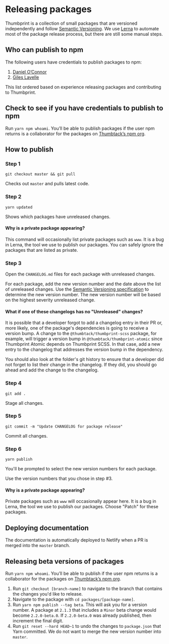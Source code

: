 # Releasing packages

Thumbprint is a collection of small packages that are versioned independently and follow [Semantic Versioning](http://semver.org/). We use [Lerna](https://github.com/lerna/lerna) to automate most of the package release process, but there are still some manual steps.

## Who can publish to npm

The following users have credentials to publish packages to npm:

1. [Daniel O’Connor](https://github.com/danoc)
2. [Giles Lavelle](https://github.com/lavelle)

This list ordered based on experience releasing packages and contributing to Thumbprint.

## Check to see if you have credentials to publish to npm

Run `yarn npm whoami`. You’ll be able to publish packages if the user npm returns is a collaborator for the packages on [Thumbtack’s npm org](https://www.npmjs.com/org/thumbtack).

## How to publish

### Step 1

```
git checkout master && git pull
```

Checks out `master` and pulls latest code.

### Step 2

```
yarn updated
```

Shows which packages have unreleased changes.

#### Why is a private package appearing?

This command will occasionally list private packages such as `www`. It is a bug in Lerna, the tool we use to publish our packages. You can safely ignore the packages that are listed as private.

### Step 3

Open the `CHANGELOG.md` files for each package with unreleased changes.

For each package, add the new version number and the date above the list of unreleased changes. Use the [Semantic Versioning specification](https://semver.org/) to determine the new version number. The new version number will be based on the highest severity unreleased change.

#### What if one of these changelogs has no "Unreleased" changes?

It is possible that a developer forgot to add a changelog entry in their PR or, more likely, one of the package's dependencies is going to receive a version bump. A change to the `@thumbtack/thumbprint-scss` package, for example, will trigger a version bump in `@thumbtack/thumbprint-atomic` since Thumbprint Atomic depends on Thumbprint SCSS. In that case, add a new entry to the changelog that addresses the version bump in the dependency.

You should also look at the folder's git history to ensure that a developer did not forget to list their change in the changelog. If they did, you should go ahead and add the change to the changelog.

### Step 4

```
git add .
```

Stage all changes.

### Step 5

```
git commit -m "Update CHANGELOG for package release"
```

Commit all changes.

### Step 6

```
yarn publish
```

You'll be prompted to select the new version numbers for each package.

Use the version numbers that you chose in step #3.

#### Why is a private package appearing?

Private packages such as `www` will occasionally appear here. It is a bug in Lerna, the tool we use to publish our packages. Choose "Patch" for these packages.

## Deploying documentation

The documentation is automatically deployed to Netlify when a PR is merged into the `master` branch.

## Releasing beta versions of packages

Run `yarn npm whoami`. You’ll be able to publish if the user npm returns is a collaborator for the packages on [Thumbtack’s npm org](https://www.npmjs.com/org/thumbtack).

1. Run `git checkout [branch-name]` to navigate to the branch that contains the changes you'd like to release.
2. Navigate to the package with `cd packages/[package-name]`.
3. Run `yarn npm publish --tag beta`. This will ask you for a version number. A package at `2.1.3` that includes a `Minor` beta change would become `2.2.0-beta.0`. If `2.2.0-beta.0` was already published, then increment the final digit.
4. Run `git reset --hard HEAD~1` to undo the changes to `package.json` that Yarn committed. We do not want to merge the new version number into `master`.
